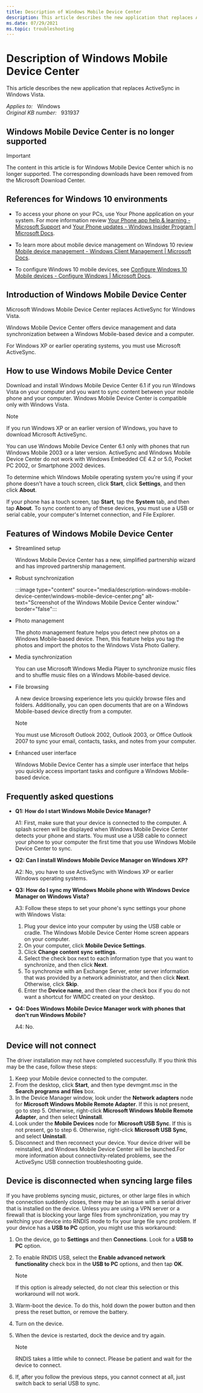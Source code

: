 ```yaml
---
title: Description of Windows Mobile Device Center
description: This article describes the new application that replaces ActiveSync in Windows Vista.
ms.date: 07/29/2021
ms.topic: troubleshooting
---
```

# Description of Windows Mobile Device Center

This article describes the new application that replaces ActiveSync in Windows Vista.

_Applies to:_ &nbsp; Windows  
_Original KB number:_ &nbsp; 931937

## Windows Mobile Device Center is no longer supported

> [!IMPORTANT]
> The content in this article is for Windows Mobile Device Center which is no longer supported. The corresponding downloads have been removed from the Microsoft Download Center.

## References for Windows 10 environments

- To access your phone on your PCs, use Your Phone application on your system. For more information review [Your Phone app help & learning - Microsoft Support](https://support.microsoft.com/your-phone-app) and [Your Phone updates - Windows Insider Program | Microsoft Docs](/windows-insider/apps/your-phone#march-12-2019).

- To learn more about mobile device management on Windows 10 review [Mobile device management - Windows Client Management | Microsoft Docs](/windows/client-management/mdm/).

- To configure Windows 10 mobile devices, see [Configure Windows 10 Mobile devices - Configure Windows | Microsoft Docs](/windows/configuration/mobile-devices/configure-mobile).

## Introduction of Windows Mobile Device Center

Microsoft Windows Mobile Device Center replaces ActiveSync for Windows Vista.

Windows Mobile Device Center offers device management and data synchronization between a Windows Mobile-based device and a computer.

For Windows XP or earlier operating systems, you must use Microsoft ActiveSync.

## How to use Windows Mobile Device Center

Download and install Windows Mobile Device Center 6.1 if you run Windows Vista on your computer and you want to sync content between your mobile phone and your computer. Windows Mobile Device Center is compatible only with Windows Vista.

> [!NOTE]
> If you run Windows XP or an earlier version of Windows, you have to download Microsoft ActiveSync.

You can use Windows Mobile Device Center 6.1 only with phones that run Windows Mobile 2003 or a later version. ActiveSync and Windows Mobile Device Center do not work with Windows Embedded CE 4.2 or 5.0, Pocket PC 2002, or Smartphone 2002 devices.

To determine which Windows Mobile operating system you're using if your phone doesn't have a touch screen, click **Start**, click **Settings**, and then click **About**.

If your phone has a touch screen, tap **Start**, tap the **System** tab, and then tap **About**. To sync content to any of these devices, you must use a USB or serial cable, your computer's Internet connection, and File Explorer.

## Features of Windows Mobile Device Center

- Streamlined setup

  Windows Mobile Device Center has a new, simplified partnership wizard and has improved partnership management.

- Robust synchronization

  :::image type="content" source="media/description-windows-mobile-device-center/windows-mobile-device-center.png" alt-text="Screenshot of the Windows Mobile Device Center window." border="false":::
  

- Photo management

  The photo management feature helps you detect new photos on a Windows Mobile-based device. Then, this feature helps you tag the photos and import the photos to the Windows Vista Photo Gallery.

- Media synchronization

  You can use Microsoft Windows Media Player to synchronize music files and to shuffle music files on a Windows Mobile-based device.

- File browsing

  A new device browsing experience lets you quickly browse files and folders. Additionally, you can open documents that are on a Windows Mobile-based device directly from a computer.

  > [!NOTE]
  > You must use Microsoft Outlook 2002, Outlook 2003, or Office Outlook 2007 to sync your email, contacts, tasks, and notes from your computer.

- Enhanced user interface

  Windows Mobile Device Center has a simple user interface that helps you quickly access important tasks and configure a Windows Mobile-based device.

## Frequently asked questions

- **Q1: How do I start Windows Mobile Device Manager?**

  A1: First, make sure that your device is connected to the computer. A splash screen will be displayed when Windows Mobile Device Center detects your phone and starts. You must use a USB cable to connect your phone to your computer the first time that you use Windows Mobile Device Center to sync.

- **Q2: Can I install Windows Mobile Device Manager on Windows XP?**

  A2: No, you have to use ActiveSync with Windows XP or earlier Windows operating systems.

- **Q3: How do I sync my Windows Mobile phone with Windows Device Manager on Windows Vista?**

  A3: Follow these steps to set your phone's sync settings your phone with Windows Vista:

    1. Plug your device into your computer by using the USB cable or cradle. The Windows Mobile Device Center Home screen appears on your computer.
    1. On your computer, click **Mobile Device Settings**.
    1. Click **Change content sync settings**.
    1. Select the check box next to each information type that you want to synchronize, and then click **Next**.
    1. To synchronize with an Exchange Server, enter server information that was provided by a network administrator, and then click **Next**. Otherwise, click **Skip**.
    1. Enter the **Device name**, and then clear the check box if you do not want a shortcut for WMDC created on your desktop.

- **Q4: Does Windows Mobile Device Manager work with phones that don't run Windows Mobile?**

  A4: No.

## Device will not connect

The driver installation may not have completed successfully. If you think this may be the case, follow these steps:

1. Keep your Mobile device connected to the computer.
1. From the desktop, click **Start**, and then type devmgmt.msc in the **Search programs and files** box.
1. In the Device Manager window, look under the **Network adapters** node for **Microsoft Windows Mobile Remote Adapter**. If this is not present, go to step 5. Otherwise, right-click **Microsoft Windows Mobile Remote Adapter**, and then select **Uninstall**.
1. Look under the **Mobile Devices** node for **Microsoft USB Sync**. If this is not present, go to step 6. Otherwise, right-click **Microsoft USB Sync**, and select **Uninstall**.
1. Disconnect and then reconnect your device. Your device driver will be reinstalled, and Windows Mobile Device Center will be launched.For more information about connectivity-related problems, see the ActiveSync USB connection troubleshooting guide.

## Device is disconnected when syncing large files

If you have problems syncing music, pictures, or other large files in which the connection suddenly closes, there may be an issue with a serial driver that is installed on the device. Unless you are using a VPN server or a firewall that is blocking your large files from synchronization, you may try switching your device into RNDIS mode to fix your large file sync problem. If your device has a **USB to PC** option, you might use this workaround:

1. On the device, go to **Settings** and then **Connections**. Look for a **USB to PC** option.
1. To enable RNDIS USB, select the **Enable advanced network functionality** check box in the **USB to PC** options, and then tap **OK**.

    > [!NOTE]
    > If this option is already selected, do not clear this selection or this workaround will not work.

1. Warm-boot the device. To do this, hold down the power button and then press the reset button, or remove the battery.
1. Turn on the device.
1. When the device is restarted, dock the device and try again.

    > [!NOTE]
    > RNDIS takes a little while to connect. Please be patient and wait for the device to connect.

1. If, after you follow the previous steps, you cannot connect at all, just switch back to serial USB to sync.
